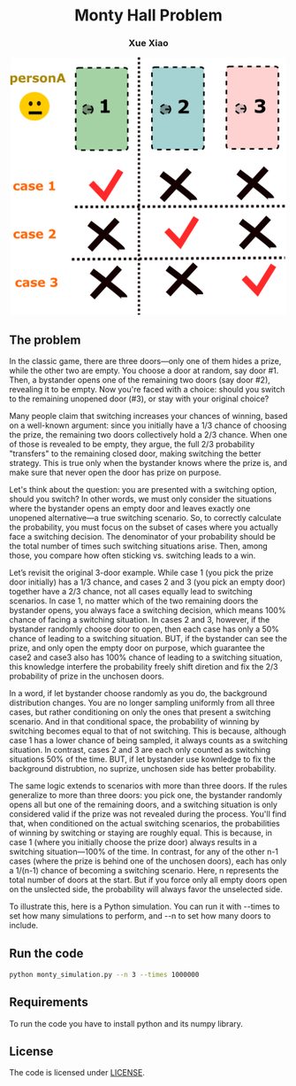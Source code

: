 <p align="center">
  <h1 align="center">Monty Hall Problem</h1>
  <h3 align="center">Xue Xiao</h3>
  <div align="center">
        <img src="./diagram.png", width="500">
  </div>
  
## The problem
In the classic game, there are three doors—only one of them hides a prize, while the other two are empty. You choose a door at random, say door #1. Then, a bystander opens one of the remaining two doors (say door #2), revealing it to be empty. Now you're faced with a choice: should you switch to the remaining unopened door (#3), or stay with your original choice?

Many people claim that switching increases your chances of winning, based on a well-known argument: since you initially have a 1/3 chance of choosing the prize, the remaining two doors collectively hold a 2/3 chance. When one of those is revealed to be empty, they argue, the full 2/3 probability "transfers" to the remaining closed door, making switching the better strategy. This is true only when the bystander knows where the prize is, and make sure that never open the door has prize on purpose.

Let's think about the question: you are presented with a switching option, should you switch? In other words, we must only consider the situations where the bystander opens an empty door and leaves exactly one unopened alternative—a true switching scenario. So, to correctly calculate the probability, you must focus on the subset of cases where you actually face a switching decision. The denominator of your probability should be the total number of times such switching situations arise. Then, among those, you compare how often sticking vs. switching leads to a win.

Let’s revisit the original 3-door example. While case 1 (you pick the prize door initially) has a 1/3 chance, and cases 2 and 3 (you pick an empty door) together have a 2/3 chance, not all cases equally lead to switching scenarios. In case 1, no matter which of the two remaining doors the bystander opens, you always face a switching decision, which means 100% chance of facing a switching situation. In cases 2 and 3, however, if the bystander randomly choose door to open, then each case has only a 50% chance of leading to a switching situation. BUT, if the bystander can see the prize, and only open the empty door on purpose, which guarantee the case2 and case3 also has 100% chance of leading to a switching situation, this knowledge interfere the  probability freely shift diretion and fix the 2/3 probability of prize in the unchosen doors. 

In a word, if let bystander choose randomly as you do, the background distribution changes. You are no longer sampling uniformly from all three cases, but rather conditioning on only the ones that present a switching scenario. And in that conditional space, the probability of winning by switching becomes equal to that of not switching. This is because, although case 1 has a lower chance of being sampled, it always counts as a switching situation. In contrast, cases 2 and 3 are each only counted as switching situations 50% of the time. BUT, if let bystander use kownledge to fix the background distrubtion, no suprize, unchosen side has better probability. 

The same logic extends to scenarios with more than three doors. If the rules generalize to more than three doors: you pick one, the bystander randomly opens all but one of the remaining doors, and a switching situation is only considered valid if the prize was not revealed during the process. You'll find that, when conditioned on the actual switching scenarios, the probabilities of winning by switching or staying are roughly equal. This is because, in case 1 (where you initially choose the prize door) always results in a switching situation—100% of the time. In contrast, for any of the other n-1 cases (where the prize is behind one of the unchosen doors), each has only a 1/(n-1) chance of becoming a switching scenario. Here, n represents the total number of doors at the start. But if you force only all empty doors open on the unslected side, the probability will always favor the unselected side.

To illustrate this, here is a Python simulation. You can run it with --times to set how many simulations to perform, and --n to set how many doors to include. 

## Run the code
```bash
python monty_simulation.py --n 3 --times 1000000
```
</p>


## Requirements
To run the code you have to install python and its numpy library.

## License
The code is licensed under [LICENSE](LICENSE). 
